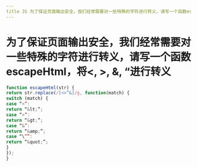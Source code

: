 ```yaml
---
title JS 为了保证⻚⾯输出安全，我们经常需要对⼀些特殊的字符进⾏转义，请写⼀个函数escapeHtml，将<, >, &, “进⾏转义
---
```


# 为了保证⻚⾯输出安全，我们经常需要对⼀些特殊的字符进⾏转义，请写⼀个函数 escapeHtml，将<, >, &, “进⾏转义

```js
function escapeHtml(str) {
return str.replace(/[<>”&]/g, function(match) {
switch (match) {
case “<”:
return “&lt;”;
case “>”:
return “&gt;”;
case “&”:
return “&amp;”;
case “\””:
return “&quot;”;
}
});
}
```

